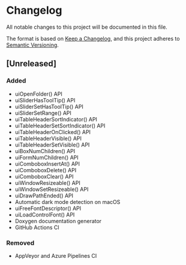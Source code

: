 # Changelog
All notable changes to this project will be documented in this file.

The format is based on [Keep a Changelog](https://keepachangelog.com/en/1.0.0/),
and this project adheres to [Semantic Versioning](https://semver.org/spec/v2.0.0.html).

## [Unreleased]

### Added

- uiOpenFolder() API
- uiSliderHasToolTip() API
- uiSliderSetHasToolTip() API
- uiSliderSetRange() API
- uiTableHeaderSortIndicator() API
- uiTableHeaderSetSortIndicator() API
- uiTableHeaderOnClicked() API
- uiTableHeaderVisible() API
- uiTableHeaderSetVisible() API
- uiBoxNumChildren() API
- uiFormNumChildren() API
- uiComboboxInsertAt() API
- uiComboboxDelete() API
- uiComboboxClear() API
- uiWindowResizeable() API
- uiWindowSetResizeable() API
- uiDrawPathEnded() API
- Automatic dark mode detection on macOS
- uiFreeFontDescriptor() API
- uiLoadControlFont() API
- Doxygen documentation generator
- GitHub Actions CI

### Removed
- AppVeyor and Azure Pipelines CI

